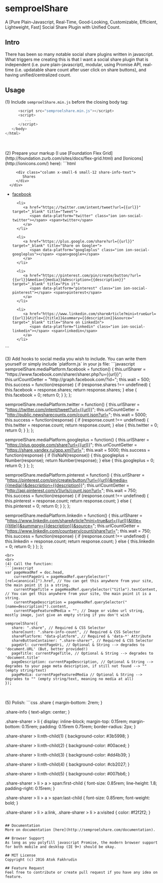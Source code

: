 # semproelShare
A [Pure Plain-Javascript, Real-Time, Good-Looking, Customizable, Efficient, Lightweight, Fast] Social Share Plugin with Unified Count.

## Intro
There has been so many notable social share plugins written in javascript. What triggers me creating this is that I want a social share plugin that is independent (i.e. pure plain-javascript), modular, using Promise API, real-time (i.e. updatable share count after user click on share buttons), and having unified/centralized count.

## Usage
(1) Include `semproelShare.min.js` before the closing body tag:
```javascript
      <script src="semproelshare.min.js"></script>
      <script>
         ...
      </script>
   </body>
</html>
```
<br>
<br>
(2) Prepare your markup (I use [Foundation Flex Grid](http://foundation.zurb.com/sites/docs/flex-grid.html) and [Ionicons](http://ionicons.com/) here):
```html
<div class="row align-center align-middle share">
   <div class="column x-small-12 small-3 share-info">
      <div class="row">
         <div class="column x-small-6 small-12 share-info-count">
            <span class="ion ion-spin ion-load-c"></span> <!-- This will be replaced by share counts --> 
         </div>
         
         <div class="column x-small-6 small-12 share-info-text">
            Shares
         </div>
      </div>
   </div>
   
   <ul class="column x-small-12 small-9 share-sharer">
      <li>
         <a data-platform="facebook" href="https://www.facebook.com/sharer/sharer.php?u={{url}}" target="_blank" title="Share on Facebook">
            <span class="ion ion-social-facebook"></span> <span>facebook</span>
         </a>
      </li>
      
      <li>
         <a href="https://twitter.com/intent/tweet?url={{url}}" target="_blank" title="Tweet">
            <span data-platform="twitter" class="ion ion-social-twitter"></span> <span>twitter</span>
         </a>
      </li>
      
      <li>
         <a href="https://plus.google.com/share?url={{url}}" target="_blank" title="Share on Google+">
            <span data-platform="googleplus" class="ion ion-social-googleplus"></span> <span>google+</span>
         </a>
      </li>
      
      <li>
         <a href="https://pinterest.com/pin/create/button/?url={{url}}&media={{media}}&description={{description}}" target="_blank" title="Pin it">
            <span data-platform="pinterest" class="ion ion-social-pinterest"></span> <span>pinterest</span>
         </a>
      </li>
      
      <li>
         <a href="https://www.linkedin.com/shareArticle?mini=true&url={{url}}&title={{title}}&summary={{description}}&source=" target="_blank" title="Share on LinkedIn">
            <span data-platform="linkedin" class="ion ion-social-linkedin"></span> <span>linkedin</span>
         </a>
      </li>
   </ul>
</div>
```
<br>
<br>
(3) Add hooks to social media you wish to include. You can write them yourself or simply include `platform.js` in your js file:
```javascript
semproelShare.mediaPlatform.facebook = function() {
   this.urlSharer = "https://www.facebook.com/sharer/sharer.php?u={{url}}";
   this.urlCountGetter = "http://graph.facebook.com/?id=";
   this.wait = 500;
   this.success = function(response) {
      if (response.shares !== undefined) {
         this.facebook = response.shares;
         return response.shares;
      } else {
         this.facebook = 0;
         return 0;
      }
   };
};

semproelShare.mediaPlatform.twitter = function() {
   this.urlSharer = "https://twitter.com/intent/tweet?url={{url}}";
   this.urlCountGetter = "http://public.newsharecounts.com/count.json?url=";
   this.wait = 5000;
   this.success = function(response) {
      if (response.count !== undefined) {
         this.twitter = response.count;
         return response.count;
      } else {
         this.twitter = 0;
         return 0;
      }
   };
};

semproelShare.mediaPlatform.googleplus = function() {
   this.urlSharer = "https://plus.google.com/share?url={{url}}";
   this.urlCountGetter = "https://share.yandex.ru/gpp.xml?url=";
   this.wait = 5000;
   this.success = function(response) {
      if (!isNaN(response)) {
         this.googleplus = Number(response);
         return Number(response);
      } else {
         this.googleplus = 0;
         return 0;
      }
   };
};

semproelShare.mediaPlatform.pinterest = function() {
   this.urlSharer = "https://pinterest.com/pin/create/button/?url={{url}}&media={{media}}&description={{description}}";
   this.urlCountGetter = "http://api.pinterest.com/v1/urls/count.json?url=";
   this.wait = 750;
   this.success = function(response) {
      if (response.count !== undefined) {
         this.pinterest = response.count;
         return response.count;
      } else {
         this.pinterest = 0;
         return 0;
      }
   };
};

semproelShare.mediaPlatform.linkedin = function() {
   this.urlSharer = "https://www.linkedin.com/shareArticle?mini=true&url={{url}}&title={{title}}&summary={{description}}&source=";
   this.urlCountGetter = "https://www.linkedin.com/countserv/count/share?url=";
   this.wait = 750;
   this.success = function(response) {
      if (response.count !== undefined) {
         this.linkedin = response.count;
         return response.count;
      } else {
         this.linkedin = 0;
         return 0;
      }
   };
};
```
<br>
<br>
(4) Call the function:
```javascript
var pageHeadRef = doc.head,
    currentPageUri = pageHeadRef.querySelector("[rel=canonical]").href, // You can get this anywhere from your site, the main point it is a string.
    currentPageTitle = pageHeadRef.querySelector("title").textContent, // You can get this anywhere from your site, the main point it is a string.
    currentPageDescription = pageHeadRef.querySelector("[name=description]").content,
    currentPageFeaturedMedia = ""; // Image or video url string, mostly image, just give an empty string if you don't wish

semproelShare({
   share: ".share", // Required & CSS Selector
   shareCount: ".share-info-count", // Required & CSS Selector
   sharePlatform: "data-platform", // Required & 'data-*' Attribute
   shareButtonContainer: ".share-sharer", // Required & CSS Selector
   pageUrl: currentPageUri, // Optional & String --> degrades to 'document.URL' (But, better provided!)
   pageTitle: currentPageTitle, // Optional & String --> degrades to 'document.title'
   pageDescription: currentPageDescription, // Optional & String --> degrades to your page meta description, if still not found --> "" (empty string/text)
   pageMedia: currentPageFeaturedMedia // Optional & String --> degrades to "" (empty string/text, meaning no media at all)
});
```
<br>
<br>
(5) Polish:
```css
.share {
   margin-bottom: 2rem;
}

.share-info {
   text-align: center;
}

.share-sharer > li {
   display: inline-block;
   margin-top: 0.15rem;
   margin-bottom: 0.15rem;
   padding: 0.15rem 0.75rem;
   border-radius: 2px;
}

.share-sharer > li:nth-child(1) {
   background-color: #3b5998;
}

.share-sharer > li:nth-child(2) {
   background-color: #00aced;
}

.share-sharer > li:nth-child(3) {
   background-color: #dd4b39;
}

.share-sharer > li:nth-child(4) {
   background-color: #cb2027;
}

.share-sharer > li:nth-child(5) {
   background-color: #007bb6;
}

.share-sharer > li > a > span:first-child {
   font-size: 0.85rem;
   line-height: 1.8;
   padding-right: 0.15rem;
}

.share-sharer > li > a > span:last-child {
   font-size: 0.85rem;
   font-weight: bold;
}

.share-sharer > li > a:link, .share-sharer > li > a:visited {
   color: #f2f2f2;
}
```

## Documentation
More on documentation [here](http://semproelshare.com/documentation).

## Browser Support
As long as you polyfill javascript Promise, the modern browser support for both mobile and desktop (IE 9+) should be okay.

## MIT License
Copyright (c) 2016 Atok Fakhrudin

## Feature Request
Feel free to contribute or create pull request if you have any idea on feature.
